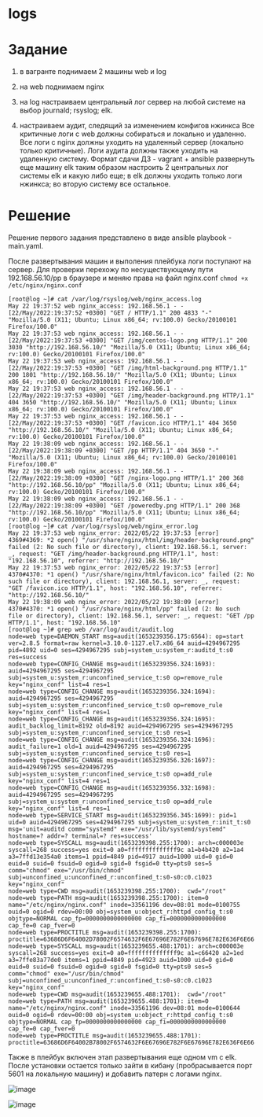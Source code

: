 # logs

# Задание

1. в вагранте поднимаем 2 машины web и log
2. на web поднимаем nginx
3. на log настраиваем центральный лог сервер на любой системе на выбор
journald;
rsyslog;
elk.

4. настраиваем аудит, следящий за изменением конфигов нжинкса Все критичные логи с web должны собираться и локально и удаленно. Все логи с nginx должны уходить на удаленный сервер (локально только критичные). Логи аудита должны также уходить на удаленную систему. Формат сдачи ДЗ - vagrant + ansible
развернуть еще машину elk
таким образом настроить 2 центральных лог системы elk и какую либо еще;
в elk должны уходить только логи нжинкса;
во вторую систему все остальное.

# Решение 

Решение первого задания представлено в виде ansible playbook - main.yaml.

После развертывания машин и выполения плейбука логи поступают на сервер. 
Для проверки перехожу по несуществующему пути 192.168.56.10/pp в браузере и меняю права на файл nginx.conf ```chmod +x /etc/nginx/nginx.conf```

```
[root@log ~]# cat /var/log/rsyslog/web/nginx_access.log
May 22 19:37:52 web nginx_access: 192.168.56.1 - - [22/May/2022:19:37:52 +0300] "GET / HTTP/1.1" 200 4833 "-" "Mozilla/5.0 (X11; Ubuntu; Linux x86_64; rv:100.0) Gecko/20100101 Firefox/100.0"
May 22 19:37:53 web nginx_access: 192.168.56.1 - - [22/May/2022:19:37:53 +0300] "GET /img/centos-logo.png HTTP/1.1" 200 3030 "http://192.168.56.10/" "Mozilla/5.0 (X11; Ubuntu; Linux x86_64; rv:100.0) Gecko/20100101 Firefox/100.0"
May 22 19:37:53 web nginx_access: 192.168.56.1 - - [22/May/2022:19:37:53 +0300] "GET /img/html-background.png HTTP/1.1" 200 1801 "http://192.168.56.10/" "Mozilla/5.0 (X11; Ubuntu; Linux x86_64; rv:100.0) Gecko/20100101 Firefox/100.0"
May 22 19:37:53 web nginx_access: 192.168.56.1 - - [22/May/2022:19:37:53 +0300] "GET /img/header-background.png HTTP/1.1" 404 3650 "http://192.168.56.10/" "Mozilla/5.0 (X11; Ubuntu; Linux x86_64; rv:100.0) Gecko/20100101 Firefox/100.0"
May 22 19:37:53 web nginx_access: 192.168.56.1 - - [22/May/2022:19:37:53 +0300] "GET /favicon.ico HTTP/1.1" 404 3650 "http://192.168.56.10/" "Mozilla/5.0 (X11; Ubuntu; Linux x86_64; rv:100.0) Gecko/20100101 Firefox/100.0"
May 22 19:38:09 web nginx_access: 192.168.56.1 - - [22/May/2022:19:38:09 +0300] "GET /pp HTTP/1.1" 404 3650 "-" "Mozilla/5.0 (X11; Ubuntu; Linux x86_64; rv:100.0) Gecko/20100101 Firefox/100.0"
May 22 19:38:09 web nginx_access: 192.168.56.1 - - [22/May/2022:19:38:09 +0300] "GET /nginx-logo.png HTTP/1.1" 200 368 "http://192.168.56.10/pp" "Mozilla/5.0 (X11; Ubuntu; Linux x86_64; rv:100.0) Gecko/20100101 Firefox/100.0"
May 22 19:38:09 web nginx_access: 192.168.56.1 - - [22/May/2022:19:38:09 +0300] "GET /poweredby.png HTTP/1.1" 200 368 "http://192.168.56.10/pp" "Mozilla/5.0 (X11; Ubuntu; Linux x86_64; rv:100.0) Gecko/20100101 Firefox/100.0"
[root@log ~]# cat /var/log/rsyslog/web/nginx_error.log
May 22 19:37:53 web nginx_error: 2022/05/22 19:37:53 [error] 4369#4369: *2 open() "/usr/share/nginx/html/img/header-background.png" failed (2: No such file or directory), client: 192.168.56.1, server: _, request: "GET /img/header-background.png HTTP/1.1", host: "192.168.56.10", referrer: "http://192.168.56.10/"
May 22 19:37:53 web nginx_error: 2022/05/22 19:37:53 [error] 4370#4370: *1 open() "/usr/share/nginx/html/favicon.ico" failed (2: No such file or directory), client: 192.168.56.1, server: _, request: "GET /favicon.ico HTTP/1.1", host: "192.168.56.10", referrer: "http://192.168.56.10/"
May 22 19:38:09 web nginx_error: 2022/05/22 19:38:09 [error] 4370#4370: *1 open() "/usr/share/nginx/html/pp" failed (2: No such file or directory), client: 192.168.56.1, server: _, request: "GET /pp HTTP/1.1", host: "192.168.56.10"
[root@log ~]# grep web /var/log/audit/audit.log
node=web type=DAEMON_START msg=audit(1653239356.175:6564): op=start ver=2.8.5 format=raw kernel=3.10.0-1127.el7.x86_64 auid=4294967295 pid=4892 uid=0 ses=4294967295 subj=system_u:system_r:auditd_t:s0 res=success
node=web type=CONFIG_CHANGE msg=audit(1653239356.324:1693): auid=4294967295 ses=4294967295 subj=system_u:system_r:unconfined_service_t:s0 op=remove_rule key="nginx_conf" list=4 res=1
node=web type=CONFIG_CHANGE msg=audit(1653239356.324:1694): auid=4294967295 ses=4294967295 subj=system_u:system_r:unconfined_service_t:s0 op=remove_rule key="nginx_conf" list=4 res=1
node=web type=CONFIG_CHANGE msg=audit(1653239356.324:1695): audit_backlog_limit=8192 old=8192 auid=4294967295 ses=4294967295 subj=system_u:system_r:unconfined_service_t:s0 res=1
node=web type=CONFIG_CHANGE msg=audit(1653239356.324:1696): audit_failure=1 old=1 auid=4294967295 ses=4294967295 subj=system_u:system_r:unconfined_service_t:s0 res=1
node=web type=CONFIG_CHANGE msg=audit(1653239356.326:1697): auid=4294967295 ses=4294967295 subj=system_u:system_r:unconfined_service_t:s0 op=add_rule key="nginx_conf" list=4 res=1
node=web type=CONFIG_CHANGE msg=audit(1653239356.332:1698): auid=4294967295 ses=4294967295 subj=system_u:system_r:unconfined_service_t:s0 op=add_rule key="nginx_conf" list=4 res=1
node=web type=SERVICE_START msg=audit(1653239356.345:1699): pid=1 uid=0 auid=4294967295 ses=4294967295 subj=system_u:system_r:init_t:s0 msg='unit=auditd comm="systemd" exe="/usr/lib/systemd/systemd" hostname=? addr=? terminal=? res=success'
node=web type=SYSCALL msg=audit(1653239398.255:1700): arch=c000003e syscall=268 success=yes exit=0 a0=ffffffffffffff9c a1=b4b420 a2=1a4 a3=7ffd13e354a0 items=1 ppid=4849 pid=4917 auid=1000 uid=0 gid=0 euid=0 suid=0 fsuid=0 egid=0 sgid=0 fsgid=0 tty=pts0 ses=5 comm="chmod" exe="/usr/bin/chmod" subj=unconfined_u:unconfined_r:unconfined_t:s0-s0:c0.c1023 key="nginx_conf"
node=web type=CWD msg=audit(1653239398.255:1700):  cwd="/root"
node=web type=PATH msg=audit(1653239398.255:1700): item=0 name="/etc/nginx/nginx.conf" inode=33561196 dev=08:01 mode=0100755 ouid=0 ogid=0 rdev=00:00 obj=system_u:object_r:httpd_config_t:s0 objtype=NORMAL cap_fp=0000000000000000 cap_fi=0000000000000000 cap_fe=0 cap_fver=0
node=web type=PROCTITLE msg=audit(1653239398.255:1700): proctitle=63686D6F64002D78002F6574632F6E67696E782F6E67696E782E636F6E66
node=web type=SYSCALL msg=audit(1653239655.488:1701): arch=c000003e syscall=268 success=yes exit=0 a0=ffffffffffffff9c a1=c66420 a2=1ed a3=7ffe83a77de0 items=1 ppid=4849 pid=4923 auid=1000 uid=0 gid=0 euid=0 suid=0 fsuid=0 egid=0 sgid=0 fsgid=0 tty=pts0 ses=5 comm="chmod" exe="/usr/bin/chmod" subj=unconfined_u:unconfined_r:unconfined_t:s0-s0:c0.c1023 key="nginx_conf"
node=web type=CWD msg=audit(1653239655.488:1701):  cwd="/root"
node=web type=PATH msg=audit(1653239655.488:1701): item=0 name="/etc/nginx/nginx.conf" inode=33561196 dev=08:01 mode=0100644 ouid=0 ogid=0 rdev=00:00 obj=system_u:object_r:httpd_config_t:s0 objtype=NORMAL cap_fp=0000000000000000 cap_fi=0000000000000000 cap_fe=0 cap_fver=0
node=web type=PROCTITLE msg=audit(1653239655.488:1701): proctitle=63686D6F64002B78002F6574632F6E67696E782F6E67696E782E636F6E66
```

Также в плейбук включен этап развертывания еще одном vm с elk. После установки остается только зайти в кибану (пробрасывается порт 5601 на локальную машину) и добавить патерн с логами nginx.

![image](https://user-images.githubusercontent.com/98832702/170556802-dbb3adba-9352-4631-93c6-0ad9afa7adc3.png)

![image](https://user-images.githubusercontent.com/98832702/170556868-b659d4d6-9e51-44f9-b1c9-7dfb2f77baa6.png)



